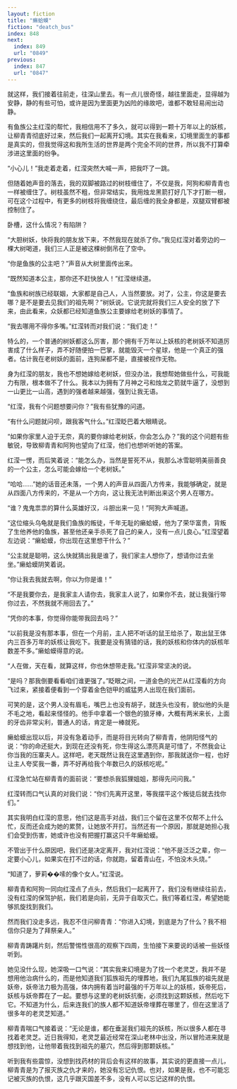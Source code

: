 ```yaml
---
layout: fiction
title: "癞蛤蟆"
fiction: "deatch_bus"
index: 848
next:
  index: 849
  url: "0849"
previous:
  index: 847
  url: "0847"
---
```

就这样，我们接着往前走，往深山里去。有一点儿很奇怪，越往里面走，显得越为安静，静的有些可怕，或许是因为里面更为凶险的缘故吧，谁都不敢轻易闹出动静。

有鱼族公主红滢的帮忙，我相信用不了多久，就可以得到一颗十万年以上的妖核，让柳青青彻底好过来，然后我们一起离开幻境。其实在我看来，幻境里面生的事都是真实的，但我觉得这和我所生活的世界是两个完全不同的世界，所以我不打算牵涉进这里面的纷争。

“小心儿！”我走着走着，红滢突然大喊一声，把我吓了一跳。

但随着她声音的落去，我的双脚被路过的树枝缠住了，不仅是我，阿狗和柳青青也一样被缠住了。树枝虽然不粗，但非常结实，我用烛龙黑箭打好几下才打断一根，可在这个过程中，有更多的树枝将我缠绕住，最后缠的我全身都是，双腿双臂都被控制住了。

卧槽，这什么情况？有陷阱？

“大胆树妖，快将我的朋友放下来，不然我现在就杀了你。”我见红滢对着旁边的一棵大树喝道，我们三人正是被这棵树倒吊在了空中。

“你是鱼族的公主吧？”声音从大树里面传出来。

“既然知道本公主，那你还不赶快放人！”红滢继续道。

“鱼族和树族已经联姻，大家都是自己人，人当然要放。对了，公主，你这是要去哪？是不是要去见我们的祖先啊？”树妖说。它说完就将我们三人安全的放了下来，由此看来，众妖都已经知道鱼族公主要嫁给老树妖的事情了。

“我去哪用不得你多嘴。”红滢转而对我们说：“我们走！”

特么的，一个普通的树妖都这么厉害，那个拥有千万年以上妖核的老树妖不知道厉害成了什么样子，弄不好随便拍一巴掌，就能毁灭一个星球，他是一个真正的强者。估计我在老树妖的面前，连狗屎都不是，直接被视作无物。

身为红滢的朋友，我也不想她嫁给老树妖，但没办法，我想帮她做些什么，可我能力有限，根本做不了什么。我本以为拥有了月神之弓和烛龙之箭就牛逼了，没想到一山更比一山高，遇到的强者越来越强，强到让我无语。

“红滢，我有个问题想要问你？”我有些犹豫的问道。

“有什么问题就问呗，跟我客气什么。”红滢眨巴着大眼睛说。

“如果你家里人迫于无奈，真的要你嫁给老树妖，你会怎么办？”我的这个问题有些敏锐，导致柳青青和阿狗也望向了红滢，他们也想听听她的答案。

红滢一愣，而后笑着说：“能怎么办，当然是誓死不从，我那么冰雪聪明美丽善良的一个公主，怎么可能会嫁给一个老树妖。”

“哈哈……”她的话音还未落，一个男人的声音从四面八方传来，我能够确定，就是从四面八方传来的，不是从一个方向，这让我无法判断出来这个男人在哪方。

“谁？鬼鬼祟祟的算什么英雄好汉，斗胆出来一见！”阿狗大声喊道。

“这位缩头乌龟就是我们鱼族的叛徒，千年无耻的癞蛤蟆，他为了荣华富贵，背叛了生他养他的鱼族，甚至他还亲手杀死了自己的亲人，没有一点儿良心。”红滢望着左边说：“癞蛤蟆，你出现在这里想干什么？”

“公主就是聪明，这么快就猜出我是谁了，我们家主人想你了，想请你过去坐坐。”癞蛤蟆阴笑着说。

“你让我去我就去啊，你以为你是谁！”

“不是我要你去，是我家主人请你去，我家主人说了，如果你不去，就让我强行带你过去，不然我就不用回去了。”

“凭你的本事，你觉得你能带我回去吗？”

“以前我是没有那本事，但在一个月前，主人把不听话的鼠王给杀了，取出鼠王体内三百多万年的妖核让我吃下。我要是没有猜错的话，我的妖核和你体内的妖核年数差不多。”癞蛤蟆得意的说。

“人在做，天在看，就算这样，你也休想带走我。”红滢非常坚决的说。

“是吗？那我倒要看看咱们谁更强了。”眨眼之间，一道金色的光芒从红滢看的方向飞过来，紧接着便看到一个穿着金色铠甲的威猛男人出现在我们面前。

可笑的是，这个男人没有眉毛，嘴巴上也没有胡子，就连头也没有，貌似他的头是不毛之地，看起来怪怪的。他手中拿着一个银色的狼牙棒，大概有两米来长，上面的牙齿非常尖利，普通人的话，肯定是一棒就死。

癞蛤蟆出现以后，并没有急着动手，而是将目光转向了柳青青，他阴阳怪气的说：“你的命还挺大，到现在还没有死，你生得这么漂亮真是可惜了，不然我会让你当我的压寨夫人。这样吧，老天既然让我在这里遇到你，那我就送你一程，也好让主人夸奖我一番，弄不好再给我个年数已久的妖核吃呢。”

红滢急忙站在柳青青的面前说：“要想杀我狐狸姐姐，那得先问问我。”

红滢转而口气认真的对我们说：“你们先离开这里，等我摆平这个叛徒后就去找你们。”

其实我明白红滢的意思，他们这是高手对战，我们三个留在这里不仅帮不上什么忙，反而还会成为她的累赘，让她放不开打。当然还有一个原因，那就是她担心我们会受到伤害，她或许也没有把握打赢这只千年癞蛤蟆。

不管出于什么原因吧，我们还是决定离开，我对红滢说：“他不是泛泛之辈，你一定要小心儿，如果实在打不过的话，你就跑，留着青山在，不怕没木头烧。”

“知道了，萝莉��嗦的像个女人。”红滢说。

柳青青和阿狗一同向红滢点了点头，然后我们一起离开了，我们没有继续往前去，没有红滢的保驾护航，我们若是向前，无异于自取灭亡。我们等着红滢，希望她能够凯旋找到我们。

然而我们没走多远，我忍不住问柳青青：“你进入幻境，到底是为了什么？我不相信你只是为了拜祭亲人。”

柳青青踌躇片刻，然后警惕性很高的观察下四周，生怕接下来要说的话被一些妖怪听到。

她见没什么现，她深吸一口气说：“其实我来幻境是为了找一个老灵芝，我并不是想用他治病什么的，而是他知道我们狐族祖先的埋葬地，我们九尾狐族的祖先就是妖帝，妖帝法力极为高强，体内拥有着当时最强的千万年以上的妖核，妖帝死后，妖核与妖帝葬在了一起。要想与这里的老树妖抗衡，必须找到这颗妖核，然后吃下它。不知道为什么，后来连我们的族人都不知道妖帝埋葬在哪里了，但在这里活了很多年的老灵芝知道。”

柳青青喘口气接着说：“无论是谁，都在垂涎我们祖先的妖核，所以很多人都在寻找着老灵芝。近日我得知，老灵芝最近经常在深山老林中出没，所以冒险进来就是想找到他，让他带着我找到祖先的墓穴，然后得到那颗妖核。”

听到我有些震惊，没想到找药材的背后会有这样的故事，其实说的更直接一点儿，柳青青是为了报灭族之仇才来的，她没有忘记仇恨。也对，如果是我，也不可能忘记被灭族的仇恨，这几乎跟灭国差不多，没有人可以忘记这样的仇恨。